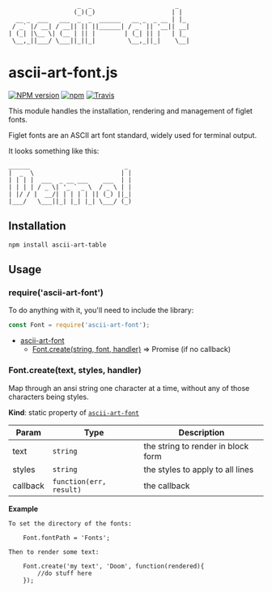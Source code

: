 ```
                   _  _                       _
                  (_)(_)                     | |
  __ _  ___   ___  _  _  ______   __ _  _ __ | |_
 / _` |/ __| / __|| || ||______| / _` || '__|| __|
| (_| |\__ \| (__ | || |        | (_| || |   | |_
 \__,_||___/ \___||_||_|         \__,_||_|    \__|
 ```

ascii-art-font.js
=================

[![NPM version](https://img.shields.io/npm/v/ascii-art-table.svg)]()
[![npm](https://img.shields.io/npm/dt/ascii-art-table.svg)]()
[![Travis](https://img.shields.io/travis/khrome/ascii-art-table.svg)]()

This module handles the installation, rendering and management of figlet fonts.

Figlet fonts are an ASCII art font standard, widely used for terminal output.

It looks something like this:

    ______                          _
    |  _  \                        | |
    | | | |  ___  _ __ ___    ___  | |
    | | | | / _ \| '_ ` _ \  / _ \ | |
    | |/ / |  __/| | | | | || (_) ||_|
    |___/   \___||_| |_| |_| \___/ (_)


Installation
------------

    npm install ascii-art-table


Usage
------

<a name="module_ascii_art_font"></a>
### require('ascii-art-font')
To do anything with it, you'll need to include the library:

```javascript
const Font = require('ascii-art-font');
```

* [ascii-art-font](#module_ascii_art_font)
    * [Font.create(string, font, handler)](#module_ascii_art_font.create) ⇒ Promise (if no callback)


<a name="module_ascii_art_font.create"></a>
### Font.create(text, styles, handler)
Map through an ansi string one character at a time, without any of those characters being styles.

**Kind**: static property of <code>[ascii-art-font](#ascii-art-ansi)</code>

| Param | Type | Description |
| --- | --- | --- |
| text | <code>string</code> | the string to render in block form |
| styles | <code>string</code> | the styles to apply to all lines |
| callback | <code>function(err, result)</code> | the callback |

**Example**

    To set the directory of the fonts:

        Font.fontPath = 'Fonts';

    Then to render some text:

        Font.create('my text', 'Doom', function(rendered){
            //do stuff here
        });
